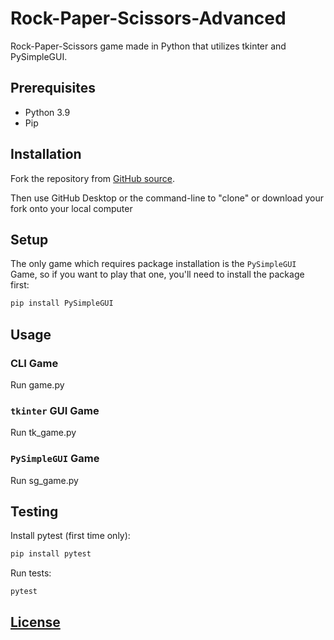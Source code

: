 # Rock-Paper-Scissors-Advanced

Rock-Paper-Scissors game made in Python that utilizes tkinter and PySimpleGUI.

## Prerequisites

+ Python 3.9
+ Pip

## Installation

Fork the repository from [GitHub source](https://github.com/ksu-is/Rock-Paper-Scissors-Advanced).

Then use GitHub Desktop or the command-line to "clone" or download your fork onto your local computer

## Setup 

The only game which requires package installation is the `PySimpleGUI` Game, so if you want to play that one, you'll need to install the package first:

```sh
pip install PySimpleGUI
```

## Usage

### CLI Game

Run game.py

### `tkinter` GUI Game

Run tk_game.py

### `PySimpleGUI` Game

Run sg_game.py

## Testing

Install pytest (first time only):

```sh
pip install pytest
```

Run tests:

```sh
pytest
```

## [License](/LICENSE.md)